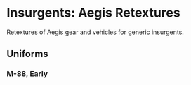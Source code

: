 # Insurgents: Aegis Retextures
Retextures of Aegis gear and vehicles for generic insurgents.

## Uniforms

### M-88, Early
